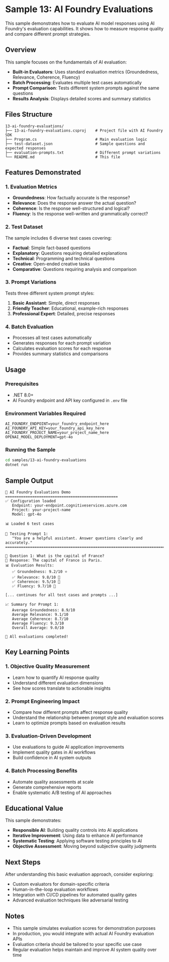 # Sample 13: AI Foundry Evaluations

This sample demonstrates how to evaluate AI model responses using AI Foundry's evaluation capabilities. It shows how to measure response quality and compare different prompt strategies.

## Overview

This sample focuses on the fundamentals of AI evaluation:
- **Built-in Evaluators**: Uses standard evaluation metrics (Groundedness, Relevance, Coherence, Fluency)
- **Batch Processing**: Evaluates multiple test cases automatically
- **Prompt Comparison**: Tests different system prompts against the same questions
- **Results Analysis**: Displays detailed scores and summary statistics

## Files Structure

```
13-ai-foundry-evaluations/
├── 13-ai-foundry-evaluations.csproj    # Project file with AI Foundry SDK
├── Program.cs                          # Main evaluation logic
├── test-dataset.json                   # Sample questions and expected responses
├── evaluation-prompts.txt              # Different prompt variations
└── README.md                           # This file
```

## Features Demonstrated

### 1. **Evaluation Metrics**
- **Groundedness**: How factually accurate is the response?
- **Relevance**: Does the response answer the actual question?
- **Coherence**: Is the response well-structured and logical?
- **Fluency**: Is the response well-written and grammatically correct?

### 2. **Test Dataset**
The sample includes 6 diverse test cases covering:
- **Factual**: Simple fact-based questions
- **Explanatory**: Questions requiring detailed explanations
- **Technical**: Programming and technical questions
- **Creative**: Open-ended creative tasks
- **Comparative**: Questions requiring analysis and comparison

### 3. **Prompt Variations**
Tests three different system prompt styles:
1. **Basic Assistant**: Simple, direct responses
2. **Friendly Teacher**: Educational, example-rich responses
3. **Professional Expert**: Detailed, precise responses

### 4. **Batch Evaluation**
- Processes all test cases automatically
- Generates responses for each prompt variation
- Calculates evaluation scores for each response
- Provides summary statistics and comparisons

## Usage

### Prerequisites
- .NET 8.0+
- AI Foundry endpoint and API key configured in `.env` file

### Environment Variables Required
```
AI_FOUNDRY_ENDPOINT=your_foundry_endpoint_here
AI_FOUNDRY_API_KEY=your_foundry_api_key_here
AI_FOUNDRY_PROJECT_NAME=your_project_name_here
OPENAI_MODEL_DEPLOYMENT=gpt-4o
```

### Running the Sample
```bash
cd samples/13-ai-foundry-evaluations
dotnet run
```

## Sample Output

```
🧪 AI Foundry Evaluations Demo
==================================================
✅ Configuration loaded
   Endpoint: your-endpoint.cognitiveservices.azure.com
   Project: your-project-name
   Model: gpt-4o

📊 Loaded 6 test cases

🎯 Testing Prompt 1:
   "You are a helpful assistant. Answer questions clearly and accurately."
================================================================================

📝 Question 1: What is the capital of France?
🤖 Response: The capital of France is Paris.
📊 Evaluation Results:
   ✅ Groundedness: 9.2/10 ⭐
   ✅ Relevance: 9.8/10 🌟
   ✅ Coherence: 9.5/10 🌟
   ✅ Fluency: 9.7/10 🌟

[... continues for all test cases and prompts ...]

📈 Summary for Prompt 1:
   Average Groundedness: 8.9/10
   Average Relevance: 9.1/10
   Average Coherence: 8.7/10
   Average Fluency: 9.3/10
   Overall Average: 9.0/10

🎉 All evaluations completed!
```

## Key Learning Points

### 1. **Objective Quality Measurement**
- Learn how to quantify AI response quality
- Understand different evaluation dimensions
- See how scores translate to actionable insights

### 2. **Prompt Engineering Impact**
- Compare how different prompts affect response quality
- Understand the relationship between prompt style and evaluation scores
- Learn to optimize prompts based on evaluation results

### 3. **Evaluation-Driven Development**
- Use evaluations to guide AI application improvements
- Implement quality gates in AI workflows
- Build confidence in AI system outputs

### 4. **Batch Processing Benefits**
- Automate quality assessments at scale
- Generate comprehensive reports
- Enable systematic A/B testing of AI approaches

## Educational Value

This sample demonstrates:
- **Responsible AI**: Building quality controls into AI applications
- **Iterative Improvement**: Using data to enhance AI performance
- **Systematic Testing**: Applying software testing principles to AI
- **Objective Assessment**: Moving beyond subjective quality judgments

## Next Steps

After understanding this basic evaluation approach, consider exploring:
- Custom evaluators for domain-specific criteria
- Human-in-the-loop evaluation workflows
- Integration with CI/CD pipelines for automated quality gates
- Advanced evaluation techniques like adversarial testing

## Notes

- This sample simulates evaluation scores for demonstration purposes
- In production, you would integrate with actual AI Foundry evaluation APIs
- Evaluation criteria should be tailored to your specific use case
- Regular evaluation helps maintain and improve AI system quality over time
